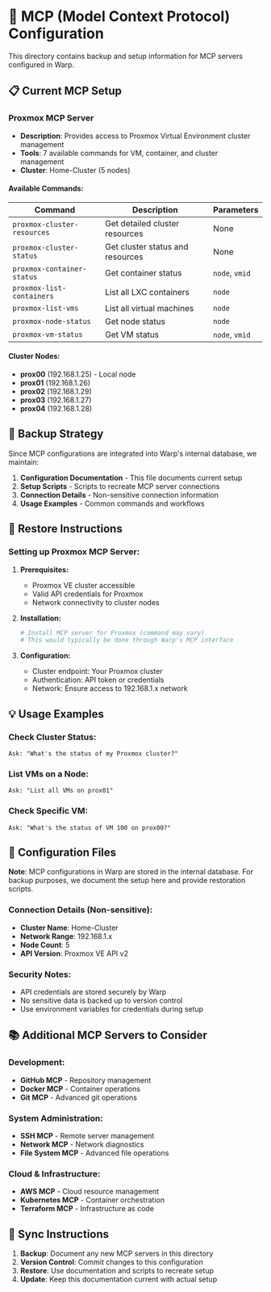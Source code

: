 # 🔧 MCP (Model Context Protocol) Configuration

This directory contains backup and setup information for MCP servers configured in Warp.

## 📋 Current MCP Setup

### **Proxmox MCP Server**
- **Description**: Provides access to Proxmox Virtual Environment cluster management
- **Tools**: 7 available commands for VM, container, and cluster management
- **Cluster**: Home-Cluster (5 nodes)

#### **Available Commands:**
| Command | Description | Parameters |
|---------|-------------|------------|
| `proxmox-cluster-resources` | Get detailed cluster resources | None |
| `proxmox-cluster-status` | Get cluster status and resources | None |
| `proxmox-container-status` | Get container status | `node`, `vmid` |
| `proxmox-list-containers` | List all LXC containers | `node` |
| `proxmox-list-vms` | List all virtual machines | `node` |
| `proxmox-node-status` | Get node status | `node` |
| `proxmox-vm-status` | Get VM status | `node`, `vmid` |

#### **Cluster Nodes:**
- **prox00** (192.168.1.25) - Local node
- **prox01** (192.168.1.26)
- **prox02** (192.168.1.29)
- **prox03** (192.168.1.27)
- **prox04** (192.168.1.28)

## 🔄 Backup Strategy

Since MCP configurations are integrated into Warp's internal database, we maintain:

1. **Configuration Documentation** - This file documents current setup
2. **Setup Scripts** - Scripts to recreate MCP server connections
3. **Connection Details** - Non-sensitive connection information
4. **Usage Examples** - Common commands and workflows

## 🚀 Restore Instructions

### **Setting up Proxmox MCP Server:**

1. **Prerequisites:**
   - Proxmox VE cluster accessible
   - Valid API credentials for Proxmox
   - Network connectivity to cluster nodes

2. **Installation:**
   ```bash
   # Install MCP server for Proxmox (command may vary)
   # This would typically be done through Warp's MCP interface
   ```

3. **Configuration:**
   - Cluster endpoint: Your Proxmox cluster
   - Authentication: API token or credentials
   - Network: Ensure access to 192.168.1.x network

## 💡 Usage Examples

### **Check Cluster Status:**
```
Ask: "What's the status of my Proxmox cluster?"
```

### **List VMs on a Node:**
```
Ask: "List all VMs on prox01"
```

### **Check Specific VM:**
```
Ask: "What's the status of VM 100 on prox00?"
```

## 🔧 Configuration Files

**Note**: MCP configurations in Warp are stored in the internal database. 
For backup purposes, we document the setup here and provide restoration scripts.

### **Connection Details** (Non-sensitive):
- **Cluster Name**: Home-Cluster
- **Network Range**: 192.168.1.x
- **Node Count**: 5
- **API Version**: Proxmox VE API v2

### **Security Notes**:
- API credentials are stored securely by Warp
- No sensitive data is backed up to version control
- Use environment variables for credentials during setup

## 📚 Additional MCP Servers to Consider

### **Development**:
- **GitHub MCP** - Repository management
- **Docker MCP** - Container operations
- **Git MCP** - Advanced git operations

### **System Administration**:
- **SSH MCP** - Remote server management
- **Network MCP** - Network diagnostics
- **File System MCP** - Advanced file operations

### **Cloud & Infrastructure**:
- **AWS MCP** - Cloud resource management
- **Kubernetes MCP** - Container orchestration
- **Terraform MCP** - Infrastructure as code

## 🔄 Sync Instructions

1. **Backup**: Document any new MCP servers in this directory
2. **Version Control**: Commit changes to this configuration
3. **Restore**: Use documentation and scripts to recreate setup
4. **Update**: Keep this documentation current with actual setup
